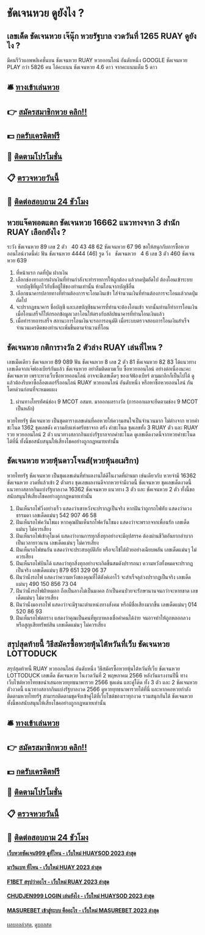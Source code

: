 # ชัดเจนหวย ดูยังไง ?
## เลขเด็ด ชัดเจนหวย เจ๊นุ๊ก หวยรัฐบาล งวดวันที่ 1265 RUAY ดูยังไง ?
มีคนรีวิวแอพพลิเคชั่นบน ชัดเจนหวย RUAY หวยออนไลน์ อันดับหนึ่ง GOOGLE ชัดเจนหวย PLAY กว่า 5826 คน ได้คะแนน ชัดเจนหวย 4.6 ดาว จากคะแนนเต็ม 5 ดาว

## 🛎 [ทางเข้าเล่นหวย](https://bit.ly/3BG5bNw)
## 👉 [สมัครสมาชิกหวย คลิก!!](https://bit.ly/3BG5bNw)
## 💵 [กดรับเครดิตฟรี](https://bit.ly/3C3mvgS)
## 👑 [ติดตามโปรโมชั่น](https://bit.ly/3C3mvgS)
## 📋 [ตรวจหวยวันนี้](https://bit.ly/3C3mvgS)
## 📱 [ติดต่อสอบถาม 24 ชัวโมง](https://bit.ly/3C3mvgS)

## หวยแจ๊คพอตแตก ชัดเจนหวย 16662 แนวทางจาก 3 สำนัก RUAY เลือกยังไง ?
ระวัง ชัดเจนหวย 89
เลข 2 ตัว   40 43 48 62 ชัดเจนหวย 67 96
ขอให้สนุกกับการซื้อหวยออนไลน์งวดนี้ค่ะ
ฟัน ชัดเจนหวย 4444 (46)
รูด วิ่ง   ชัดเจนหวย   4 6
เลข 3 ตัว 460 ชัดเจนหวย 639
1. ที่หน้าแรก กดที่ปุ่ม ฝากเงิน
2. เลือกช่องทางการฝากเงินที่ท่านกำลังจะทำรายการให้ถูกต้อง แล้วกดปุ่มถัดไป ต้องโอนเข้าระบบจากบัญชีที่ผูกไว้กับชื่อผู้ใช้ของท่านเท่านั้น ห้ามโอนจากบัญชีอื่น
3. เลือกธนาคารปลายทางที่ท่านต้องการจะโอนเงินเข้า ใส่จำนวนเงินที่ท่านต้องการจะโอนแล้วกดปุ่มถัดไป
4. จะปรากฏธนาคาร ชื่อบัญชี และเลขบัญชีธนาคารที่ท่านจะต้องโอนเข้า จากนั้นท่านก็ทำการโอนเงิน เมื่อโอนเสร็จก็ให้กรอกข้อมูลเวลาโอนให้ตรงกับสลิปธนาคารที่ท่านโอนเงินแล้ว
5. เมื่อทำรายการเสร็จ สถานะการโอนเงินจะรอการอนุมัติ เมื่อระบบตรวจสอบการโอนเงินสำเร็จจำนวนเครดิตของท่านจะเพิ่มขึ้นตามจำนวนที่โอน

## ชัดเจนหวย กติการางวัล 2 ตัวล่าง RUAY เล่นที่ไหน ?
เลขเม็ดเดียว ชัดเจนหวย 89 089
ฟัน ชัดเจนหวย 8
เลข 2 ตัว 81 ชัดเจนหวย 82 83
ได้แนวทางเลขเด็ดจากเจ๊ฟองเบียร์กันแล้ว ชัดเจนหวย อย่าลืมติดตามเว็บ ซื้อหวยออนไลน์ อย่างต่อเนื่องนะคะ ชัดเจนหวย เพราะทางเว็บซื้อหวยออนไลน์ อาจจะมีเลขเด็ดๆ ของเจ้ฟ้องเบียร์ ตามมาอีกก็เป็นไปได้ ดูแล้วต้องรีบหาซื้อล็อตเตอร์รี่ออนไลน์ RUAY หวยออนไลน์ อันดับหนึ่ง หรือหาซื้อหวยออนไลน์ กันโดยด่วนก่อนที่จะหมดแผง
1. ผ่านทางโทรทัศน์ช่อง 9 MCOT อสมท. มาออกผลรางวัล (การออกผลจะยึดตามช่อง 9 MCOT เป็นหลัก)

หวยไทยรัฐ ชัดเจนหวย เป็นชุดตารางเลขเด่นที่คอหวยให้ความสนใจเป็นจำนวนมาก ไม่ต่างจาก หวยคำชะโนด 1362 ชุดเลขดัง ความลับแห่งศรัทธาจาก ตรัง คำชะโนด ชุดเลขทั้ง 3 RUAY ตัว และ RUAY รวย หวยออนไลน์ 2 ตัว แนวทางสลากกินแบ่งรัฐบาลจากคำชะโนด ดูเลขเด็ดงวดนี้จากหวยคำชะโนดได้ที่นี่ ทั้งนี้ขอสนับสนุนให้เสี่ยงโชคอย่างถูกกฎหมายเท่านั้น

## ชัดเจนหวย หวยหุ้นดาวโจนส์(หวยหุ้นอเมริกา)
หวยไทยรัฐ ชัดเจนหวย เป็นชุดเลขเด่นที่ทำผลงานได้ดีในงวดที่ผ่านมา เช่นเดียวกับ หวยจ่ามี 16362 ชัดเจนหวย งวดที่แล้วเข้า 2 ตัวตรง ชุดเลขผลงานดีจากหวยจ่ามีงวดนี้ ชัดเจนหวย ชุดเลขเด็ดงวดนี้แนวทางสลากกินแบ่งรัฐบาลงวด 16362 ชัดเจนหวย แนวทาง 3 ตัว และ ชัดเจนหวย 2 ตัว ทั้งนี้ขอสนับสนุนให้เสี่ยงโชคอย่างถูกกฎหมายเท่านั้น
1. ฝันเห็นรถไฟวิ่งอย่างเร็ว แสดงว่าเขาหวังจะปรากฏเป็นจริง หากฝันว่าถูกรถไฟทับ แสดงว่าดวงธรรมดา เลขเด็ดแม่นๆ 542 907 46 58
2. ฝันเห็นรถไฟควันโขมง หากคุณฝันเห็นรถไฟควันโขมง แสดงว่าจะพรากจากเพื่อนรัก เลขเด็ดแม่นๆ ไม่ควรเสี่ยง
3. ฝันเห็นรถไฟเข้าอุโมงค์ แสดงว่างานการทุกสิ่งทุกอย่างจะมีอุปสรรค ต้องผ่านชีวิตอันยากลำบากเป็นเวลายาวนาน เลขเด็ดแม่นๆ ไม่ควรเสี่ยง
4. ฝันเห็นรถไฟชนกัน แสดงว่าจะประสบอุบัติภัย หรือจะไข้ได้ป่วยอย่างเฉียบพลัน เลขเด็ดแม่นๆ ไม่ควรเสี่ยง
5. ฝันเห็นรถไฟบินได้ แสดงว่าทุกสิ่งทุกอย่างจะเกิดขึ้นสมดังปรารถนา ความหวังทั้งหมดจะปรากฏเป็นจริง เลขเด็ดแม่นๆ 879 651 329 06 37
6. ฝันว่านั่งรถไฟ แสดงว่าความหวังของคุณที่ได้ตังค์เอาไว้ จะสำเร็จลุล่วงปรากฏเป็นจริง เลขเด็ดแม่นๆ 490 150 856 73 04
7. ฝันว่านั่งรถไฟฝ่าหมอก ถือเป็นลางไม่เป็นมงคล ถ้าเป็นคนป่วยจะรักษานานจนกว่าจะหายขาด เลขเด็ดแม่นๆ ไม่ควรเสี่ยง
8. ฝันว่านั่งมองรถไฟ แสดงว่าจะมีฐานะตำแหน่งทางสังคม หรือมีชื่อเสียงมากขึ้น เลขเด็ดแม่นๆ 014 520 86 93
9. ฝันเห็นรถไฟตกราง แสดงว่าคุณเป็นคนที่หูเบาหลงเชื่อคำคนได้ง่าย จนอาจทำให้ถูกหลอกลวง หรือสูญเสียทรัพย์สิน เลขเด็ดแม่นๆ ไม่ควรเสี่ยง

## สรุปสุดท้ายนี้ วิธีสมัครซื้อหวยหุ้นไต้หวันที่เว็บ ชัดเจนหวย LOTTODUCK
สรุปสุดท้ายนี้ RUAY หวยออนไลน์ อันดับหนึ่ง วิธีสมัครซื้อหวยหุ้นไต้หวันที่เว็บ ชัดเจนหวย LOTTODUCK เลขเด็ด ชัดเจนหวย ในงวดวันที่ 2 พฤษภาคม 2566 หลังวันแรงงานปีนี้ ทางเว็บไซต์หวยไทยขอนำเสนอหวยยุทธนาพารวย 2566 ชุดเด่น และคู่โต๊ด ทั้ง 3 ตัว และ 2 ชัดเจนหวย ตัวงวดนี้ แนวทางสลากกินแบ่งรัฐบาลงวด 2566 ดูหวยยุทธนาพารวยได้ที่นี่ และหากคอหวยกำลังติดตามหวยไทยรัฐ สามารถติดตามชุดจับเข้าคู่ได้ที่เว็บไซต์ของเราทุกงวด รวมสนุกกันได้ ชัดเจนหวย ทั้งนี้ขอสนับสนุนให้เสี่ยงโชคอย่างถูกกฎหมายเท่านั้น

## 🛎 [ทางเข้าเล่นหวย](https://bit.ly/3BG5bNw)
## 👉 [สมัครสมาชิกหวย คลิก!!](https://bit.ly/3BG5bNw)
## 💵 [กดรับเครดิตฟรี](https://bit.ly/3C3mvgS)
## 👑 [ติดตามโปรโมชั่น](https://bit.ly/3C3mvgS)
## 📋 [ตรวจหวยวันนี้](https://bit.ly/3C3mvgS)
## 📱 [ติดต่อสอบถาม 24 ชัวโมง](https://bit.ly/3C3mvgS)

#### [เว็บหวยชัดเจน999 ดูที่ไหน - เว็บใหม่ HUAYSOD 2023 ล่าสุด](https://atom.io/themes/เว็บหวยชัดเจน999%20ดูที่ไหน%20-%20เว็บใหม่%20huaysod%202023%20ล่าสุด)
#### [มาวินเบท ที่ไหน - เว็บใหม่ HUAY 2023 ล่าสุด](https://atom.io/themes/มาวินเบท%20ที่ไหน%20-%20เว็บใหม่%20huay%202023%20ล่าสุด)
#### [F1BET สรุปว่าอะไร - เว็บใหม่ RUAY 2023 ล่าสุด](https://atom.io/themes/f1bet%20สรุปว่าอะไร%20-%20เว็บใหม่%20ruay%202023%20ล่าสุด)
#### [CHUDJEN999 LOGIN เล่นยังไง - เว็บใหม่ HUAYSOD 2023 ล่าสุด](https://atom.io/themes/chudjen999%20login%20เล่นยังไง%20-%20เว็บใหม่%20huaysod%202023%20ล่าสุด)
#### [MASUREBET เข้าสู่ระบบ คืออะไร - เว็บใหม่ MASUREBET 2023 ล่าสุด](https://atom.io/themes/masurebet%20เข้าสู่ระบบ%20คืออะไร%20-%20เว็บใหม่%20masurebet%202023%20ล่าสุด)

[ผลบอลล่าสุด](https://siamsport.tv "ผลบอลล่าสุด"), [ดูบอลสด](https://siamsport.tv/ดูบอลสด "ดูบอลสด")